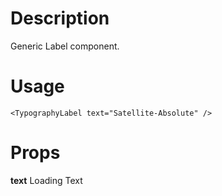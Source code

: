 # Description

Generic Label component.

# Usage

```vue
<TypographyLabel text="Satellite-Absolute" />
```

# Props

**text** Loading Text
